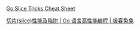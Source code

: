 [Go Slice Tricks Cheat Sheet](https://ueokande.github.io/go-slice-tricks/)

[切片(slice)性能及陷阱 | Go 语言高性能编程 | 极客兔兔](https://geektutu.com/post/hpg-slice.html)